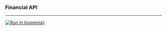 ### Financial API

---

[![Run in Insomnia}](https://insomnia.rest/images/run.svg)](https://insomnia.rest/run/?label=Financial%20API&uri=all-routes.json)